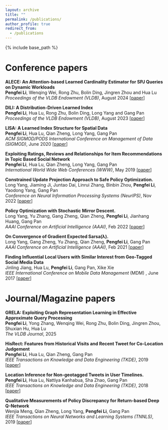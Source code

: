 ```yaml
---
layout: archive
title: ""
permalink: /publications/
author_profile: true
redirect_from:
  - /publications
---
```


{% include base_path %}


Conference papers
======

**ALECE: An Attention-based Learned Cardinality Estimator for SPJ Queries on Dynamic Workloads** <br>
**Pengfei Li**, Wenqing Wei, Rong Zhu, Bolin Ding, Jingren Zhou and Hua Lu <br>
*Proceedings of the VLDB Endowment (VLDB)*, August 2024 \[[paper](https://doi.org/10.14778/3626292.3626302)\]

**DILI: A Distribution-Driven Learned Index** <br>
**Pengfei Li**, Hua Lu, Rong Zhu, Bolin Ding, Long Yang and Gang Pan <br>
*Proceedings of the VLDB Endowment (VLDB)*, August 2023 \[[paper](https://www.vldb.org/pvldb/vol16/p2212-li.pdf)\]

**LISA: A Learned Index Structure for Spatial Data** <br>
**Pengfei Li**, Hua Lu, Qian Zheng, Long Yang, Gang Pan <br>
*ACM SIGMOD/PODS International Conference on Management of Data (SIGMOD)*, June 2020 \[[paper](https://1drv.ms/b/s!AqqMkGs8p4aNgiWyofT0WDSXkdD6?e=i3uUyv)\]

**Exploiting Ratings, Reviews and Relationships for Item Recommendations in Topic Based Social Network** <br>
**Pengfei Li**, Hua Lu, Qian Zheng, Long Yang, Gang Pan <br>
*International World Wide Web Conferences (WWW)*, May 2019 \[[paper](https://dl.acm.org/citation.cfm?id=3313473)\]

**Constrained Update Projection Approach to Safe Policy Optimization.** <br>
Long Yang, Jiaming Ji, Juntao Dai, Linrui Zhang, Binbin Zhou, **Pengfei Li**, Yaodong Yang, Gang Pan <br>
*Conference on Neural Information Processing Systems (NeurIPS)*, Nov 2022 \[[paper](https://proceedings.neurips.cc//paper_files/paper/2022/hash/3ba7560b4c3e66d760fbdd472cf4a5a9-Abstract-Conference.html)\]

**Policy Optimization with Stochastic Mirror Descent.** <br>
Long Yang, Yu Zhang, Gang Zheng, Qian Zheng, **Pengfei Li**, Jianhang Huang, Gang Pan <br>
*AAAI Conference on Artificial Intelligence (AAAI)*, Feb 2022 \[[paper](https://ojs.aaai.org/index.php/AAAI/article/view/20863)\]

**On Convergence of Gradient Expected Sarsa(λ).** <br>
Long Yang, Gang Zheng, Yu Zhang, Qian Zheng, **Pengfei Li**, Gang Pan <br>
*AAAI Conference on Artificial Intelligence (AAAI)*, Feb 2021 \[[paper](https://ojs.aaai.org/index.php/AAAI/article/view/17270)\]

**Finding Influential Local Users with Similar Interest from Geo-Tagged Social Media Data** <br>
Jinling Jiang, Hua Lu, **Pengfei Li**, Gang Pan, Xike Xie <br>
*IEEE International Conference on Mobile Data Management* (MDM)
, June 2017 \[[paper](https://ieeexplore.ieee.org/abstract/document/7962439)\]

Journal/Magazine papers
=====
**GRELA: Exploiting Graph Representation Learning in Effective Approximate Query Processing** <br>
**Pengfei Li**, Yong Zhang, Wenqing Wei, Rong Zhu, Bolin Ding, Jingren Zhou, Shuxian Hu, Hua Lu <br>
*The VLDB Journal*, 2025

**HisRect: Features from Historical Visits and Recent Tweet for Co-Location Judgement** <br>
**Pengfei Li**, Hua Lu, Qian Zheng, Gang Pan <br>
*IEEE Transactions on Knowledge and Data Engineering (TKDE)*, 2019 \[[paper](https://ieeexplore.ieee.org/document/8798877)\]

**Location Inference for Non-geotagged Tweets in User Timelines.** <br>
**Pengfei Li**, Hua Lu, Nattiya Kanhabua, Sha Zhao, Gang Pan <br>
*IEEE Transactions on Knowledge and Data Engineering (TKDE)*, 2018 \[[paper](https://ieeexplore.ieee.org/abstract/document/8403245)\]

**Qualitative Measurements of Policy Discrepancy for Return-based Deep Q-Network** <br>
Wenjia Meng, Qian Zheng, Long Yang, **Pengfei Li**, Gang Pan <br>
*IEEE Transactions on Neural Networks and Learning Systems (TNNLS)*, 2019 \[[paper](https://ieeexplore.ieee.org/abstract/document/8910593)\]





